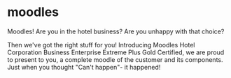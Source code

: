 # moodles
Moodles!
Are you in the hotel business?
Are you unhappy with that choice?

Then we've got the right stuff for you!
Introducing Moodles Hotel Corporation Business Enterprise Extreme Plus Gold Certified,
we are proud to present to you, a complete moodle of the customer and its components.
Just when you thought "Can't happen"- it happened!
